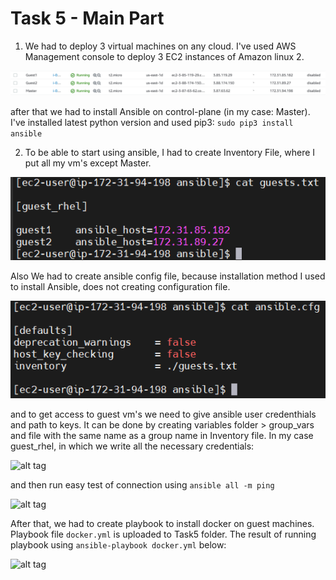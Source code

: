 # Task 5 - Main Part

1. We had to deploy 3 virtual machines on any cloud. I've used AWS Management console to deploy 3 EC2 instances of Amazon linux 2.

![alt tag](https://github.com/TemoLomidze/devopsintern/blob/f6a17a61a9d796bc7bf5c7647a2b5e3059698864/Task5/screenshots/instances.png)

after that we had to install Ansible on control-plane (in my case: Master). I've installed latest python version and used pip3: `sudo pip3 install ansible`

2. To be able to start using ansible, I had to create Inventory File, where I put all my vm's except Master.

![alt tag](https://github.com/TemoLomidze/devopsintern/blob/d2c928aceb571727c011814c4b89a4a530a81fce/Task5/screenshots/guests.txt.png)

Also We had to create ansible config file, because installation method I used to install Ansible, does not creating configuration file.

![alt tag](https://github.com/TemoLomidze/devopsintern/blob/c9da2107f6b2d111b0702baedde64f40d9bf267d/Task5/screenshots/ansible.cfg.png)

and to get access to guest vm's we need to give ansible user credenthials and path to keys. It can be done by creating variables folder > group_vars and file with the same name as a group name in Inventory file. In my case guest_rhel, in which we write all the necessary credentials:

![alt tag](https://for-git.s3.amazonaws.com/Task5/group_vars.png)

and then run easy test of connection using `ansible all -m ping`

![alt tag](https://for-git.s3.amazonaws.com/Task5/ping.png)

After that, we had to create playbook to install docker on guest machines. Playbook file `docker.yml` is uploaded to Task5 folder. The result of running playbook using `ansible-playbook docker.yml` below:

![alt tag](https://for-git.s3.amazonaws.com/Task5/docker.png)
